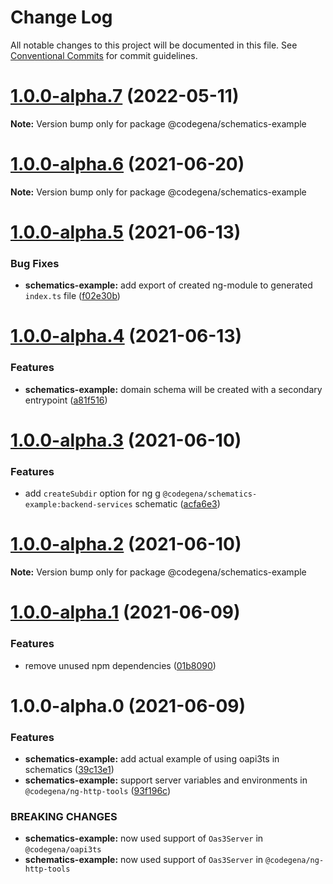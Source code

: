 # Change Log

All notable changes to this project will be documented in this file.
See [Conventional Commits](https://conventionalcommits.org) for commit guidelines.

# [1.0.0-alpha.7](https://github.com/koshevy/codegena/compare/@codegena/schematics-example@1.0.0-alpha.6...@codegena/schematics-example@1.0.0-alpha.7) (2022-05-11)

**Note:** Version bump only for package @codegena/schematics-example





# [1.0.0-alpha.6](https://github.com/koshevy/codegena/compare/@codegena/schematics-example@1.0.0-alpha.5...@codegena/schematics-example@1.0.0-alpha.6) (2021-06-20)

**Note:** Version bump only for package @codegena/schematics-example





# [1.0.0-alpha.5](https://github.com/koshevy/codegena/compare/@codegena/schematics-example@1.0.0-alpha.4...@codegena/schematics-example@1.0.0-alpha.5) (2021-06-13)


### Bug Fixes

* **schematics-example:** add export of created ng-module to generated `index.ts` file ([f02e30b](https://github.com/koshevy/codegena/commit/f02e30b8c51e81d49dd9711e8421083e22cdc9fe))





# [1.0.0-alpha.4](https://github.com/koshevy/codegena/compare/@codegena/schematics-example@1.0.0-alpha.3...@codegena/schematics-example@1.0.0-alpha.4) (2021-06-13)


### Features

* **schematics-example:** domain schema will be created with a secondary entrypoint ([a81f516](https://github.com/koshevy/codegena/commit/a81f516895826022b1f696e1d109b9af011ee14f))





# [1.0.0-alpha.3](https://github.com/koshevy/codegena/compare/@codegena/schematics-example@1.0.0-alpha.2...@codegena/schematics-example@1.0.0-alpha.3) (2021-06-10)


### Features

* add `createSubdir` option for ng g `@codegena/schematics-example:backend-services` schematic ([acfa6e3](https://github.com/koshevy/codegena/commit/acfa6e32115967631e01fb24798ac5aa4a5ab85b))





# [1.0.0-alpha.2](https://github.com/koshevy/codegena/compare/@codegena/schematics-example@1.0.0-alpha.1...@codegena/schematics-example@1.0.0-alpha.2) (2021-06-10)

**Note:** Version bump only for package @codegena/schematics-example





# [1.0.0-alpha.1](https://github.com/koshevy/codegena/compare/@codegena/schematics-example@1.0.0-alpha.0...@codegena/schematics-example@1.0.0-alpha.1) (2021-06-09)


### Features

* remove unused npm dependencies ([01b8090](https://github.com/koshevy/codegena/commit/01b8090273656e65d8dcb7d861356aa16279b3bc))





# 1.0.0-alpha.0 (2021-06-09)


### Features

* **schematics-example:** add actual example of using oapi3ts in schematics ([39c13e1](https://github.com/koshevy/codegena/commit/39c13e1c9f0e5c13361a75e56e1ba6e2562fa882))
* **schematics-example:** support server variables and environments in `@codegena/ng-http-tools` ([93f196c](https://github.com/koshevy/codegena/commit/93f196c174f1b2cec14212b91e044d49b5f6adc8))


### BREAKING CHANGES

* **schematics-example:** now used support of `Oas3Server` in `@codegena/oapi3ts`
* **schematics-example:** now used support of `Oas3Server` in `@codegena/ng-http-tools`
